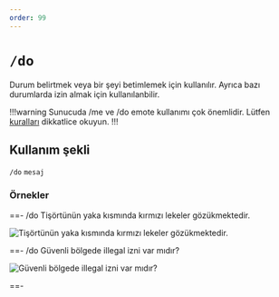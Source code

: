 ```yaml
---
order: 99
---
```


# `/do`

Durum belirtmek veya bir şeyi betimlemek için kullanılır. Ayrıca bazı durumlarda izin almak için kullanılanbilir.

!!!warning
Sunucuda /me ve /do emote kullanımı çok önemlidir. Lütfen [kuralları](/rules/ic/emotes.md#do-emote-kuralları-ve-kullanım-alanları) dikkatlice okuyun.
!!!

## Kullanım şekli

`/do` `mesaj`

### Örnekler

==- /do Tişörtünün yaka kısmında kırmızı lekeler gözükmektedir.

![Tişörtünün yaka kısmında kırmızı lekeler gözükmektedir.](https://cdn.eightbornv.com/2025/05/11/11-49-23_2499498165.jpg)

==- /do Güvenli bölgede illegal izni var mıdır?

![Güvenli bölgede illegal izni var mıdır?](https://cdn.eightbornv.com/2025/05/11/12-26-18_1341664821.jpg)

==-
